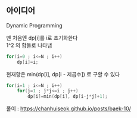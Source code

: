 ## 아이디어
Dynamic Programming  
  
맨 처음엔 dp[i]를 i로 초기화한다  
1^2 의 합들로 나타냄
```c
for(i=0 ; i<=N ; i++)
	dp[i]=i;
```
현재항은 min(dp[i], dp[i - 제곱수]) 로 구할 수 있다  
```c
for(i=1 ; i<=N ; i++)
	for(j=1 ; j*j<=i ; j++)
		dp[i]=min(dp[i], dp[i-j*j]+1);
```
풀이 : https://chanhuiseok.github.io/posts/baek-10/
